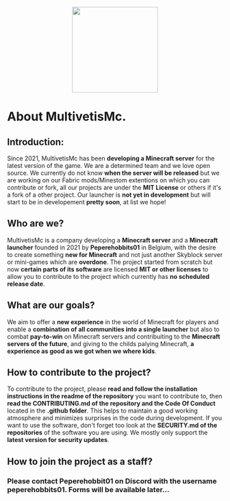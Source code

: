 <p align="center"><a target="_blank" href="https://www.multivetismc.com"><img height="200" src="https://github.com/MultivetisMc/.github/blob/main/Assets/MultivetisMc.png"></a></p>

# About MultivetisMc.

## Introduction:

Since 2021, MultivetisMc has been **developing a Minecraft server** for the latest version of the game. We are a determined team and we love open source. We currently do not know **when the server will be released** but we are working on our Fabric mods/Minestom extentions on which you can contribute or fork, all our projects are under the **MIT License** or others if it's a fork of a other project. Our launcher is **not yet in development** but will start to be in developement **pretty soon**, at list we hope!

## Who are we?

MultivetisMc is a company developing a **Minecraft server** and a **Minecraft launcher** founded in 2021 by **Peperehobbits01** in Belgium, with the desire to create something **new for Minecraft** and not just another Skyblock server or mini-games which are **overdone**. The project started from scratch but now **certain parts of its software** are licensed **MIT or other licenses** to allow you to contribute to the project which currently has **no scheduled release date**.

## What are our goals?

We aim to offer a **new experience** in the world of Minecraft for players and enable a **combination of all communities into a single launcher** but also to combat **pay-to-win** on Minecraft servers and contribuiting to the **Minecraft servers of the future**, and giving to the childs palying Minecraft, **a experience as good as we got when we where kids**.

## How to contribute to the project?

To contribute to the project, please **read and follow the installation instructions in the readme of the repository** you want to contribute to, then **read the CONTRIBUTING.md of the repository and the Code Of Conduct** located in the **.github folder**. This helps to maintain a good working atmosphere and minimizes surprises in the code during development. If you want to use the software, don't forget too look at the **SECURITY.md of the repositories** of the software you are using. We mostly only support the **latest version for security updates**.

## How to join the project as a staff?

### Please contact Peperehobbit01 on Discord with the username peperehobbits01. Forms will be available later...
